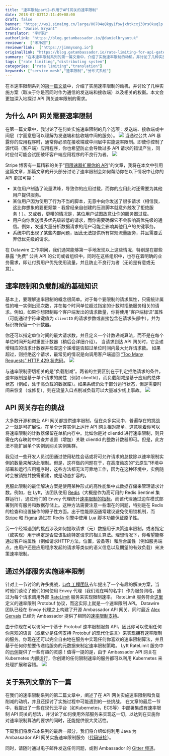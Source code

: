 ```yaml
---
title: "速率限制part2—作用于API网关的速率限制"
date: 2018-07-03T12:11:49+08:00
draft: false
banner: "https://ws1.sinaimg.cn/large/00704eQkgy1fswjxhtkcxj30rs0kuqlp.jpg"
author: "Daniel Bryant"
translator: "李昕阳"
authorlink: "https://blog.getambassador.io/@danielbryantuk"
reviewer:  ["宋净超"]
reviewerlink:  ["https://jimmysong.io"]
originallink: "https://blog.getambassador.io/rate-limiting-for-api-gateways-892310a2da02"
summary: "在本速率限制系列的第一篇文章中，介绍了实施速率限制的动机，并讨论了几种实施方案（取决于你是否同时作为通信的发送端和接收端）以及相关的权衡。本文会更加深入地探讨 API 网关速率限制的需求。"
tags: ["rate limiting","distributing system"]
categories: ["rate limiting","translation"]
keywords: ["service mesh","速率限制","分布式系统"]
---
```


在本速率限制系列的[第一篇文章](rate-limiting-a-useful-tool-with-distributed-systems-part1.md)中，介绍了实施速率限制的动机，并讨论了几种实施方案（取决于你是否同时作为通信的发送端和接收端）以及相关的权衡。本文会更加深入地探讨 API 网关速率限制的需求。

## 为什么 API 网关需要速率限制
在第一篇文章中，我讨论了在何处实施速率限制的几个选项：发送端、接收端或中间层（字面意思可以理解为发送端和接收端中间的服务）。
![](https://ws1.sinaimg.cn/large/855e972fly1fsof0emvx9j20oj04jgli.jpg)
当通过公共 API 暴露你的应用程序时，通常你必须在接收端或中间层中实施速率限制。即使你控制了源代码（客户端）应用程序，你也希望防止会导致过多 API 请求的错误产生，同时应付可能会试图破坏客户端应用程序的不良行为者。
![](https://ws1.sinaimg.cn/large/855e972fly1fsof2hv9hgj20jk06tdgn.jpg)

Stripe 博客有一篇精彩的关于“[用限速器扩展你的 API](https://stripe.com/blog/rate-limiters)”的文章，我将在本文中引用这篇文章，那篇文章的开头部分讨论了速率限制会如何帮助你在以下情况中让你的 API 更加可靠：

* 某位用户制造了流量洪峰，导致你的应用过载，而你的应用此时还需要为其他用户提供服务。
* 某位用户因为使用了行为不当的脚本，无意中向你发送了很多请求（相信我，这比你想象的要更频繁 - 我曾经亲自创建的压测脚本就意外触发了拒绝服务！）。又或者，更糟的情况是，某位用户试图故意让你的服务器过载。
* 用户向你发送很多优先级较低的请求，而你需要确保它不会影响高优先级的通信。例如，发送大量分析数据请求的用户可能会影响其他用户的关键事务。
* 系统中的出现了某些内部问题，因此无法提供所有常规流量服务，并且需要丢弃低优先级的请求。

在 Datawire 工作期间，我们通常能够第一手地发现以上这些情况，特别是在那些暴露 “免费” 公共 API 的公司或者组织中，同时在这些组织中，也存在着明确的业务需求，即让付费用户优先使用流量，并且防止不良行为者（无论是有意或无意）。

## 速率限制和负载削减的基础知识
基本上，要理解速率限制的概念很简单。对于每个要限制的请求属性，只需统计属性的唯一实例出现次数，并在每个时间单位超过指定的计数时拒绝服务相关的请求。例如，如果你想限制每个客户端发出的请求数量，你将使用“客户端标识”属性（可能通过字符串键值为 `clientID` 的请求参数或直接包含在请求头部中），并为标识符保留一个计数器。

你还可以指定单位时间的最大请求数，并且定义一个计数递减算法，而不是在每个单位时间开始时重置计数器（稍后会详细介绍）。 当请求到达 API 网关时，它会递增相应的请求计数器并检查这个递增是否超过单位时间内最大允许请求数。 如果超过，则拒绝这个请求，最常见的情况是向调用客户端返回 [“Too Many Requests” HTTP 429 状态码](https://developer.mozilla.org/en-US/docs/Web/HTTP/Status/429)。
![](https://ws1.sinaimg.cn/large/855e972fly1fsof4rdz1qj20lg07jt8w.jpg)

与速率限制密切相关的是“负载削减”。两者的主要区别在于判定拒绝请求的条件。速率限制是基于单个请求的属性（例如 clientId），而负载削减是基于应用的总体状态（例如，处于高负载的数据库）。如果系统仍处于部分运行状态，但是需要时间来恢复（或修复），则在流量入口点削减负载可以大量减少线上事故。
![](https://ws1.sinaimg.cn/large/855e972fly1fsof5go9vvj20mq07dt8y.jpg)

## API 网关存在的挑战
大多数开源和商业 API 网关都提供速率限制，但在众多实现中，普遍存在的挑战之一就是可扩展性。在单个计算实例上运行 API 网关相对简单，这意味着你可以将速率限制的计数器保留在单机内存中。比如你是对 clientId 进行速率限制，则只需在内存映射中检查并设置（增加）关联 clientId 的整数计数器即可。但是，此方法不能扩展单个实例到网关实例集群。

我见过一些开发人员试图通过使用粘性会话或将可允许请求的总数除以速率限制实例的数量来解决此限制。但是，这样做的问题在于，在高度动态的“云原生”环境中部署和运行应用程序时，这些方法都无法可靠地工作，因为在这种环境中，实例随时会被销毁并按需重建，或是动态扩容的。

克服此限制的最佳解决方案是使用某种形式的高性能集中式数据存储来管理请求计数。例如，在 Lyft，该团队使用 [Redis](https://redis.io/)（大概是作为高可用的 Redis Sentinel 集群运行），通过他们的 Envoy 代理统计[速率限制的指标](https://www.envoyproxy.io/docs/envoy/latest/intro/arch_overview/global_rate_limiting.html)，而该代理通过边车模式部署到所有服务和数据存储上。这种方法需要注意一些潜在的问题，特别是在 Redis 的检查和设置操作的原子性方面。出于性能原因通常建议避免使用锁机制，而 [Stripe](https://gist.github.com/ptarjan/e38f45f2dfe601419ca3af937fff574d) 和 [Figma](https://blog.figma.com/an-alternative-approach-to-rate-limiting-f8a06cf7c94c) 通过在 Redis 引擎中使用 Lua 脚本功能保证原子性。

另一个经常遇到的挑战涉及如何提取请求（元）数据用于决策速率限制，或者指定（或实现）用于确定是否应该拒绝特定请求的相关算法。理想情况下，你希望能够通过客户端属性（例如请求HTTP方法，位置，设备等）和后台属性（例如服务端点，由用户还是应用程序发起的请求等类似的语义信息以及期望的有效负载）来决策速率限制。

## 通过外部服务实施速率限制
针对上一节讨论的许多挑战，[Lyft 工程团队](https://eng.lyft.com/announcing-ratelimit-c2e8f3182555)去年提出了一个有趣的解决方案，当时他们谈论了他们如何使用 Envoy 代理（我们现在叫的名字）作为服务网格，通过为每个请求调用外部 [RateLimit](https://github.com/lyft/ratelimit) 服务来实现限制速率。 RateLimit 服务符合[这里](https://github.com/lyft/ratelimit/blob/master/proto/ratelimit/ratelimit.proto)定义的速率限制 Protobuf 协议，而这实际上就是一个速率限制 API。 Datawire 团队已经在 Envoy 代理之上构建了开源 Ambassador API 网关，同时最近 [Alex Gervais](https://twitter.com/alex_gervais) 已经为 Ambassador 提供了相同的[速率限制支持](https://blog.getambassador.io/ambassador-adds-rate-limiting-support-in-0-31-595cc8f91e49)。

由于你现在可以访问一个基于 Protobuf 速率限制服务 API，因此你可以使用任何你喜欢的语言（或至少是任何支持 Protobuf 的现代化语言）来实现拥有速率限制的服务。你现在还可以完全自由地在服务中实现任何你喜欢的速率限制算法，并且基于任何你想要传递给服务的元数据来制定速率限制策略。 Lyft RateLimit 服务中的[示例](https://github.com/lyft/ratelimit#user-content-examples)提供了一些有趣的灵感！值得一提的是，由于 Ambassador API 网关在 Kubernetes 内部运行，你创建的任何限制速率的服务都可以利用 Kubernetes 来处理扩展和容错。
![](https://ws1.sinaimg.cn/large/855e972fly1fsof69xqimj20h80bemxj.jpg)

## 关于系列文章的下一篇
在我们的速率限制系列的第二篇文章中，阐述了在 API 网关实施速率限制和负载削减的动机，并且还探讨了实施过程中可能遇到的一些挑战。 在文章的最后一节中，我提出了一些在现代云平台（如Kubernetes，ECS等）中部署集成有速率限制 API 网关的想法，并讨论了如何使用外部服务来实现这一切，以达到在实施你对速率限制算法的要求的同时，还能提供很大灵活性。

下周我们将发布本系列的最后一部分，我们将介绍如何利用 Java 为 Ambassador API 网关实施速率限制服务（[代码链接](https://github.com/danielbryantuk/ambassador-java-rate-limiter/blob/master/src/main/java/io/datawire/ambassador/ratelimiter/simpleimpl/RateLimitServer.java)）。

同时，请随时通过电子邮件发送任何问题，或到 Ambassador 的 [Gitter 频道](https://gitter.im/datawire/ambassador)。